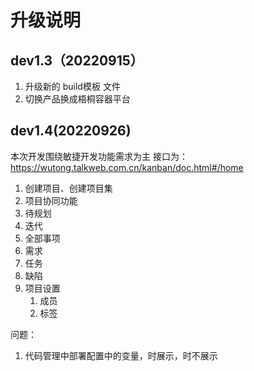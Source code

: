 # 升级说明

## dev1.3（20220915）
1. 升级新的 build模板 文件
2. 切换产品换成梧桐容器平台

## dev1.4(20220926)
本次开发围绕敏捷开发功能需求为主
接口为：https://wutong.talkweb.com.cn/kanban/doc.html#/home

1. 创建项目、创建项目集
2. 项目协同功能
3. 待规划
4. 迭代
5. 全部事项
6. 需求
7. 任务
8. 缺陷
9. 项目设置
   1.  成员
   2.  标签

问题：
1. 代码管理中部署配置中的变量，时展示，时不展示